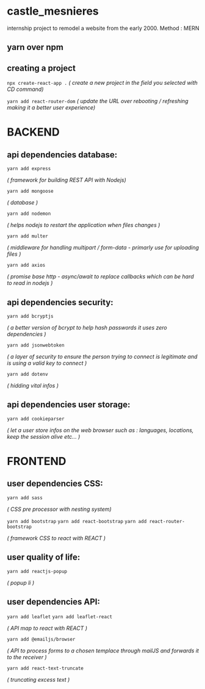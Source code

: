# castle_mesnieres
internship project to remodel a website from the early 2000. Method : MERN

## yarn over npm 

## creating a project

```npx create-react-app .```
*( create a new project in the field you selected with CD command)*


```yarn add react-router-dom```
*( update the URL over rebooting / refreshing making it a better user experience)*


# BACKEND
## api dependencies database:

```yarn add express```

*( framework for building REST API with Nodejs)*


```yarn add mongoose``` 

*( database )*


```yarn add nodemon``` 

*( helps nodejs to restart the application when files changes )*


```yarn add multer``` 

*( middleware for handling multipart / form-data - primarly use for uploading files )*


```yarn add axios``` 

*( promise base http - async/await to replace callbacks which can be hard to read in nodejs )*


## api dependencies security:


```yarn add bcryptjs```

*( a better version of bcrypt to help hash passwords it uses zero dependencies )*


```yarn add jsonwebtoken```

*( a layer of security to ensure the person trying to connect is legitimate and is using a valid key to connect )*


```yarn add dotenv```

*( hidding vital infos )*


## api dependencies user storage:


```yarn add cookieparser```

*( let a user store infos on the web browser such as : languages, locations, keep the session alive etc... )*


# FRONTEND
## user dependencies CSS:


```yarn add sass```

*( CSS pre processor with nesting system)*


```yarn add bootstrap```
```yarn add react-bootstrap```
```yarn add react-router-bootstrap```

*( framework CSS to react with REACT )*

## user quality of life:


```yarn add reactjs-popup```

*( popup li )*

## user dependencies API:


```yarn add leaflet```
```yarn add leaflet-react```

*( API map to react with REACT )*


```yarn add @emailjs/browser```

*( API to process forms to a chosen templace through mailJS and forwards it to the receiver )*


```yarn add react-text-truncate```

*( truncating excess text )*